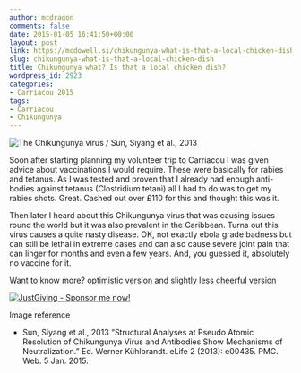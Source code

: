 ```yaml
---
author: mcdragon
comments: false
date: 2015-01-05 16:41:50+00:00
layout: post
link: https://mcdowell.si/chikungunya-what-is-that-a-local-chicken-dish-2923.html
slug: chikungunya-what-is-that-a-local-chicken-dish
title: Chikungunya what? Is that a local chicken dish?
wordpress_id: 2923
categories:
- Carriacou 2015
tags:
- Carriacou
- Chikungunya
---
```


![The Chikungunya virus / Sun, Siyang et al., 2013](https://img.mcdowell.si/2015/01/Chikungunya-1.jpg "The Chikungunya virus / Sun, Siyang et al., 2013") 

Soon after starting planning my volunteer trip to Carriacou I was given advice about vaccinations I would require. These were basically for rabies and tetanus. As I was tested and proven that I already had enough anti-bodies against tetanus (Clostridium tetani) all I had to do was to get my rabies shots. Great. Cashed out over £110 for this and thought this was it.

Then later I heard about this Chikungunya virus that was causing issues round the world but it was also prevalent in the Caribbean. Turns out this virus causes a quite nasty disease. OK, not exactly ebola grade badness but can still be lethal in extreme cases and can also cause severe joint pain that can linger for months and even a few years. And, you guessed it, absolutely no vaccine for it.

Want to know more? [optimistic version](https://www.fitfortravel.nhs.uk/advice/disease-prevention-advice/chikungunya-fever.aspx#Illness) and [slightly less cheerful version](https://www.who.int/mediacentre/factsheets/fs327/en/)

[![JustGiving - Sponsor me now!](https://www.justgiving.com/App_Themes/JustGiving/images/badges/badge10.gif)](https://www.justgiving.com/Martin-McDowell)

Image reference
 	
  * Sun, Siyang et al., 2013 “Structural Analyses at Pseudo Atomic Resolution of Chikungunya Virus and Antibodies Show Mechanisms of Neutralization.” Ed. Werner Kühlbrandt. eLife 2 (2013): e00435. PMC. Web. 5 Jan. 2015.


